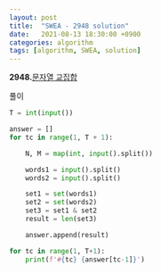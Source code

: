```yaml
---
layout: post
title:  "SWEA - 2948 solution"
date:   2021-08-13 18:30:00 +0900
categories: algorithm
tags: [algorithm, SWEA, solution]
---
```

**2948.**[문자열 교집합 ](https://swexpertacademy.com/main/code/problem/problemDetail.do?contestProbId=AV-Un3G64SUDFAXr&categoryId=AV-Un3G64SUDFAXr&categoryType=CODE&problemTitle=2948&orderBy=FIRST_REG_DATETIME&selectCodeLang=ALL&select-1=&pageSize=10&pageIndex=1)

풀이

```python
T = int(input())

answer = []
for tc in range(1, T + 1):

    N, M = map(int, input().split())

    words1 = input().split()
    words2 = input().split()

    set1 = set(words1)
    set2 = set(words2)
    set3 = set1 & set2
    result = len(set3)

    answer.append(result)

for tc in range(1, T+1):
    print(f'#{tc} {answer[tc-1]}')
```

